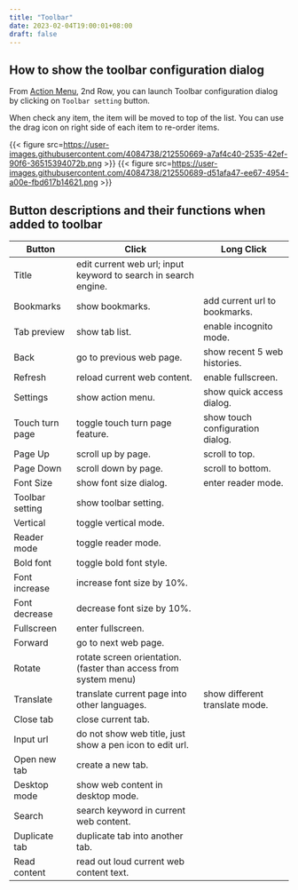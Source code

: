 ```yaml
---
title: "Toolbar"
date: 2023-02-04T19:00:01+08:00
draft: false
---
```


## How to show the toolbar configuration dialog
From [Action Menu](https://github.com/plateaukao/einkbro/wiki/Action-Menu), 2nd Row, you can launch Toolbar configuration dialog by clicking on `Toolbar setting` button.

When check any item, the item will be moved to top of the list. You can use the drag icon on right side of each item to re-order items.

{{< figure src=https://user-images.githubusercontent.com/4084738/212550669-a7af4c40-2535-42ef-90f6-36515394072b.png  >}}
{{< figure src=https://user-images.githubusercontent.com/4084738/212550689-d51afa47-ee67-4954-a00e-fbd617b14621.png >}}

## Button descriptions and their functions when added to toolbar
| **Button**          | **Click**                                                            | **Long Click**                       |
|-----------------|------------------------------------------------------------------|----------------------------------|
| Title           | edit current web url; input keyword to search in search engine.  |                                  |
| Bookmarks       | show bookmarks.                                                  | add current url to bookmarks.    |
| Tab preview     | show tab list.                                                   | enable incognito mode.           |
| Back            | go to previous web page.                                         | show recent 5 web histories.     |
| Refresh         | reload current web content.                                      | enable fullscreen.               |
| Settings        | show action menu.                                                | show quick access dialog.        |
| Touch turn page | toggle touch turn page feature.                                  | show touch configuration dialog. |
| Page Up         | scroll up by page.                                               | scroll to top.                   |
| Page Down       | scroll down by page.                                             | scroll to bottom.                |
| Font Size       | show font size dialog.                                           | enter reader mode.               |
| Toolbar setting | show toolbar setting.                                            |                                  |
| Vertical        | toggle vertical mode.                                            |                                  |
| Reader mode     | toggle reader mode.                                              |                                  |
| Bold font       | toggle bold font style.                                          |                                  |
| Font increase   | increase font size by 10%.                                       |                                  |
| Font decrease   | decrease font size by 10%.                                       |                                  |
| Fullscreen      | enter fullscreen.                                                |                                  |
| Forward         | go to next web page.                                             |                                  |
| Rotate          | rotate screen orientation. (faster than access from system menu) |                                  |
| Translate       | translate current page into other languages.                     | show different translate mode.   |
| Close tab       | close current tab.                                               |                                  |
| Input url       | do not show web title, just show a pen icon to edit url.         |                                  |
| Open new tab    | create a new tab.                                                |                                  |
| Desktop mode    | show web content in desktop mode.                                |                                  |
| Search          | search keyword in current web content.                           |                                  |
| Duplicate tab   | duplicate tab into another tab.                                  |                                  |
| Read content    | read out loud current web content text.                          |                                  |

